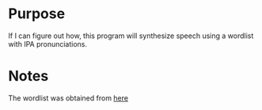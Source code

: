 # Purpose

If I can figure out how, this program will synthesize speech using a wordlist with IPA pronunciations.

# Notes

The wordlist was obtained from [here](http://www-01.sil.org/linguistics/wordlists/english/wordlist/wordsEn.txt)
